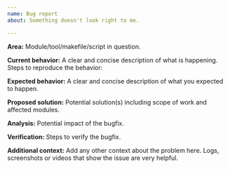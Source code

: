 ```yaml
---
name: Bug report
about: Something doesn't look right to me.

---
```


**Area:**
Module/tool/makefile/script in question.

**Current behavior:**
A clear and concise description of what is happening.
Steps to reproduce the behavior:

**Expected behavior:**
A clear and concise description of what you expected to happen.

**Proposed solution:**
Potential solution(s) including scope of work and affected modules.

**Analysis:**
Potential impact of the bugfix.

**Verification:**
Steps to verify the bugfix.

**Additional context:**
Add any other context about the problem here.
Logs, screenshots or videos that show the issue are very helpful.
